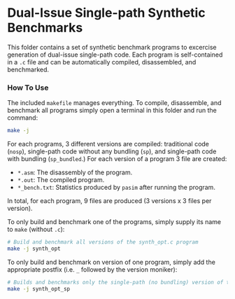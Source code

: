 Dual-Issue Single-path Synthetic Benchmarks
=======================

This folder contains a set of synthetic benchmark programs to excercise generation of dual-issue single-path code.
Each program is self-contained in a `.c` file and can be automatically compiled, disassembled, and benchmarked.

### How To Use

The included `makefile` manages everything. To compile, disassemble, and benchmark all programs simply open a terminal in this folder and run the command:

```sh
make -j
```

For each programs, 3 different versions are compiled: traditional code (`nosp`), single-path code without any bundling (`sp`), and single-path code with bundling (`sp_bundled`.)
For each version of a program 3 file are created:

- `*.asm`: The disassembly of the program.
- `*.out`: The compiled program.
- `*_bench.txt`: Statistics produced by `pasim` after running the program.

In total, for each program, 9 files are produced (3 versions x 3 files per version).

To only build and benchmark one of the programs, simply supply its name to `make` (without `.c`):

```sh
# Build and benchmark all versions of the synth_opt.c program
make -j synth_opt 
```

To only build and benchmark on version of one program, simply add the appropriate postfix (i.e. `_` followed by the version moniker):
```sh
# Builds and benchmarks only the single-path (no bundling) version of the synth_opt.c program
make -j synth_opt_sp 
```

